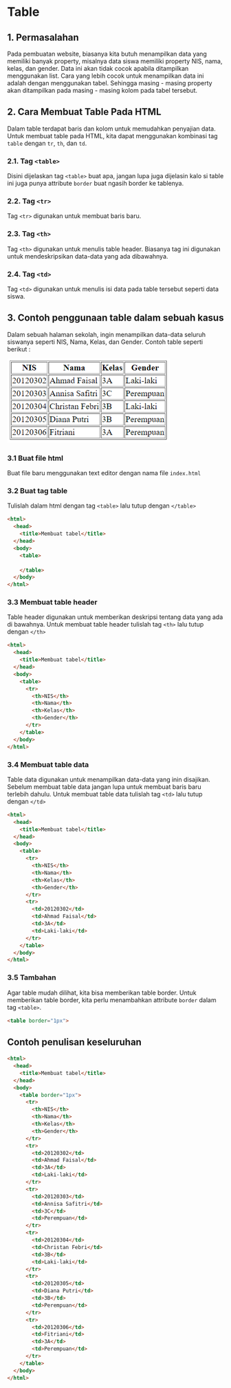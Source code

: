 # Table

## 1. Permasalahan
Pada pembuatan website, biasanya kita butuh menampilkan data yang memiliki banyak property, misalnya data siswa memiliki property NIS, nama, kelas, dan gender. Data ini akan tidak cocok apabila ditampilkan menggunakan list. Cara yang lebih cocok untuk menampilkan data ini adalah dengan menggunakan tabel. Sehingga masing - masing property akan ditampilkan pada masing - masing kolom pada tabel tersebut. 

## 2. Cara Membuat Table Pada HTML

Dalam table terdapat baris dan kolom untuk memudahkan penyajian data. Untuk membuat table pada HTML, kita dapat menggunakan kombinasi tag `table` dengan `tr`, `th`, dan `td`.

### 2.1. Tag `<table>`
Disini dijelaskan tag `<table>` buat apa, jangan lupa juga dijelasin kalo si table ini juga punya attribute `border` buat ngasih border ke tablenya.

### 2.2. Tag `<tr>`
Tag `<tr>` digunakan untuk membuat baris baru.

### 2.3. Tag `<th>`
Tag `<th>` digunakan untuk menulis table header. Biasanya tag ini digunakan untuk mendeskripsikan data-data yang ada dibawahnya.

### 2.4. Tag `<td>`
Tag `<td>` digunakan untuk menulis isi data pada table tersebut seperti data siswa.

## 3. Contoh penggunaan table dalam sebuah kasus

Dalam sebuah halaman sekolah, ingin menampilkan data-data seluruh siswanya seperti NIS, Nama, Kelas, dan Gender. Contoh table seperti berikut : 

![Contoh kasus menggunakan table](tablecase.png)

### 3.1 Buat file html

Buat file baru menggunakan text editor dengan nama file `index.html`

### 3.2 Buat tag table

Tulislah dalam html dengan tag `<table>` lalu tutup dengan `</table>`

```html
<html>
  <head>
    <title>Membuat tabel</title>
  </head>
  <body>
    <table>
  
    </table>
  </body>
</html>
```

### 3.3 Membuat table header

Table header digunakan untuk memberikan deskripsi tentang data yang ada di bawahnya. Untuk membuat table header tulislah tag `<th>` lalu tutup dengan `</th>`

```html
<html>
  <head>
    <title>Membuat tabel</title>
  </head>
  <body>
    <table>
      <tr>
        <th>NIS</th>
        <th>Nama</th>
        <th>Kelas</th>
        <th>Gender</th>
      </tr>
    </table>
  </body>
</html>
```
### 3.4 Membuat table data

Table data digunakan untuk menampilkan data-data yang inin disajikan. Sebelum membuat table data jangan lupa untuk membuat baris baru terlebih dahulu. Untuk membuat table data tulislah tag `<td>` lalu tutup dengan `</td>`

```html
<html>
  <head>
    <title>Membuat tabel</title>
  </head>
  <body>
    <table>
      <tr>
        <th>NIS</th>
        <th>Nama</th>
        <th>Kelas</th>
        <th>Gender</th>
      </tr>
      <tr>
        <td>20120302</td>
        <td>Ahmad Faisal</td>
        <td>3A</td>
        <td>Laki-laki</td>
      </tr>
    </table>
  </body>
</html>
```

### 3.5 Tambahan

Agar table mudah dilihat, kita bisa memberikan table border. Untuk memberikan table border, kita perlu menambahkan attribute `border` dalam tag `<table>`.

```html
<table border="1px">
```

## Contoh penulisan keseluruhan

```html
<html>
  <head>
    <title>Membuat tabel</title>
  </head>
  <body>
    <table border="1px">
      <tr>
        <th>NIS</th>
        <th>Nama</th>
        <th>Kelas</th>
        <th>Gender</th>
      </tr>
      <tr>
        <td>20120302</td>
        <td>Ahmad Faisal</td>
        <td>3A</td>
        <td>Laki-laki</td>
      </tr>
      <tr>
        <td>20120303</td>
        <td>Annisa Safitri</td>
        <td>3C</td>
        <td>Perempuan</td>
      </tr>
      <tr>
        <td>20120304</td>
        <td>Christan Febri</td>
        <td>3B</td>
        <td>Laki-laki</td>
      </tr>
      <tr>
        <td>20120305</td>
        <td>Diana Putri</td>
        <td>3B</td>
        <td>Perempuan</td>
      </tr>
      <tr>
        <td>20120306</td>
        <td>Fitriani</td>
        <td>3A</td>
        <td>Perempuan</td>
      </tr>
    </table>
  </body>
</html>
```

